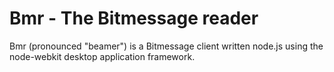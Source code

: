 Bmr - The Bitmessage reader
===

Bmr (pronounced "beamer") is a Bitmessage client written node.js using the node-webkit desktop application framework.

